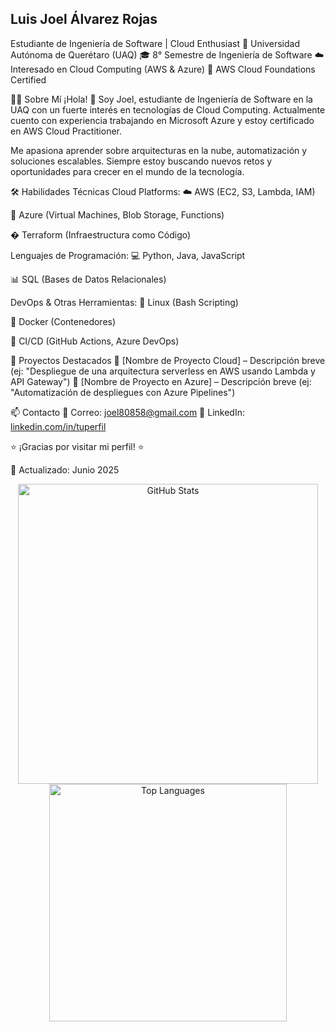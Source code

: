 ## Luis Joel Álvarez Rojas
Estudiante de Ingeniería de Software | Cloud Enthusiast
📍 Universidad Autónoma de Querétaro (UAQ)
🎓 8° Semestre de Ingeniería de Software
☁️ Interesado en Cloud Computing (AWS & Azure)
📜 AWS Cloud Foundations Certified

👨‍💻 Sobre Mí
¡Hola! 👋 Soy Joel, estudiante de Ingeniería de Software en la UAQ con un fuerte interés en tecnologías de Cloud Computing. Actualmente cuento con experiencia trabajando en Microsoft Azure y estoy certificado en AWS Cloud Practitioner.

Me apasiona aprender sobre arquitecturas en la nube, automatización y soluciones escalables. Siempre estoy buscando nuevos retos y oportunidades para crecer en el mundo de la tecnología.

🛠 Habilidades Técnicas
Cloud Platforms:
☁️ AWS (EC2, S3, Lambda, IAM)

🔷 Azure (Virtual Machines, Blob Storage, Functions)

� Terraform (Infraestructura como Código)

Lenguajes de Programación:
💻 Python, Java, JavaScript

📊 SQL (Bases de Datos Relacionales)

DevOps & Otras Herramientas:
🐧 Linux (Bash Scripting)

🐋 Docker (Contenedores)

🔄 CI/CD (GitHub Actions, Azure DevOps)

📌 Proyectos Destacados
🔹 [Nombre de Proyecto Cloud] – Descripción breve (ej: "Despliegue de una arquitectura serverless en AWS usando Lambda y API Gateway")
🔹 [Nombre de Proyecto en Azure] – Descripción breve (ej: "Automatización de despliegues con Azure Pipelines")

📫 Contacto
📧 Correo: joel80858@gmail.com
💼 LinkedIn: [linkedin.com/in/tuperfil](https://www.linkedin.com/in/joelal/)

⭐ ¡Gracias por visitar mi perfil! ⭐

🔹 Actualizado: Junio 2025
<p align="center">
  <img src="https://github-readme-stats.vercel.app/api?username=Cbb1estone&show_icons=true&theme=tokyonight" alt="GitHub Stats" width="480">
  <img src="https://github-readme-stats.vercel.app/api/top-langs/?username=AngelGPaulin&layout=compact&theme=tokyonight" alt="Top Languages" width="380">
</p
